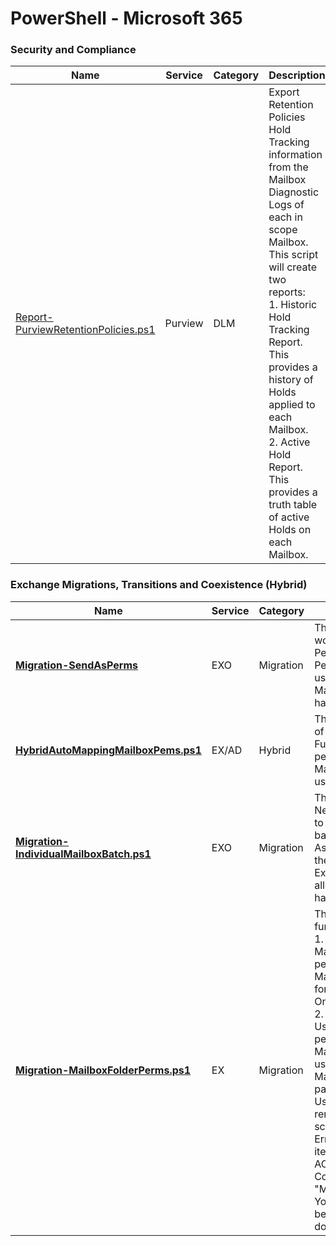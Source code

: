 # PowerShell - Microsoft 365

### Security and Compliance
|**Name**|**Service**|**Category**|**Description**|
|---|---|---|---|
|[Report-PurviewRetentionPolicies.ps1](https://github.com/jfrmilner/PowerShell-Microsoft365/blob/master/Scripts/Security%20and%20Compliance/Report-PurviewRetentionPolicies.ps1)|Purview|DLM|Export Retention Policies Hold Tracking information from the Mailbox Diagnostic Logs of each in scope Mailbox. This script will create two reports:<br /> 1.	Historic Hold Tracking Report. This provides a history of Holds applied to each Mailbox.<br /> 2.	Active Hold Report. This provides a truth table of active Holds on each Mailbox.|

### Exchange Migrations, Transitions and Coexistence (Hybrid)
|**Name**|**Service**|**Category**|**Description**|
|---|---|---|---|
|[<b>Migration-SendAsPerms</b>](https://github.com/jfrmilner/PowerShell-Microsoft365/tree/master/Scripts/Send-As%20Permissions)|EXO|Migration|These scripts help apply a workaround of using Recipient Permissions when Mailbox Permissions are not possible, usually because the target Mailbox of the Permission entry has not been migrated.|
|[<b>HybridAutoMappingMailboxPems.ps1</b>](https://github.com/jfrmilner/PowerShell-Office365/blob/master/Scripts/Migration-HybridAutoMappingMailboxPems.ps1)|EX/AD|Hybrid|This script provides an example of how to grant an O365 User FullAccess Mailbox permissions to an On-Prem Mailbox with Auto-Mapping using msExchDelegateListLink.
|[<b>Migration-IndividualMailboxBatch.ps1</b>](https://github.com/jfrmilner/PowerShell-Office365/blob/master/Scripts/Migration-IndividualMailboxBatch.ps1)|EXO|Migration|This script provides a function New-IndividualMigrationBatch to create onboarding migration batches for single mailboxes. As Batch jobs can be seen on the Migration tab of the Exchange Admin Portal it allows completion tasks to be handled by portal only Admins.
|[<b>Migration-MailboxFolderPerms.ps1</b>](https://github.com/jfrmilner/PowerShell-Office365/blob/master/Scripts/Migration-MailboxFolderPerms.ps1)|EX|Migration|This script consists of two functions. <br /> 1. Test-MailboxMigrationHealth which performs tests against a given Mailbox to determine suitability for migration to Exchange Online (Office 365).<br /> 2. Remove-UserMailboxFolderPermission performs the removal of User Mailbox Permissions. Typically used in conjunction with Test-MailboxMigrationHealth, passing the output of Disabled Users from that command for removal processing. These scripts help mitigate against Errors such as "A corrupted item was encountered: Folder ACL "Inbox" or CorruptFolderACL" and "MigrationPermanentException: You can't use the domain because it's not an accepted domain for your organization." 
